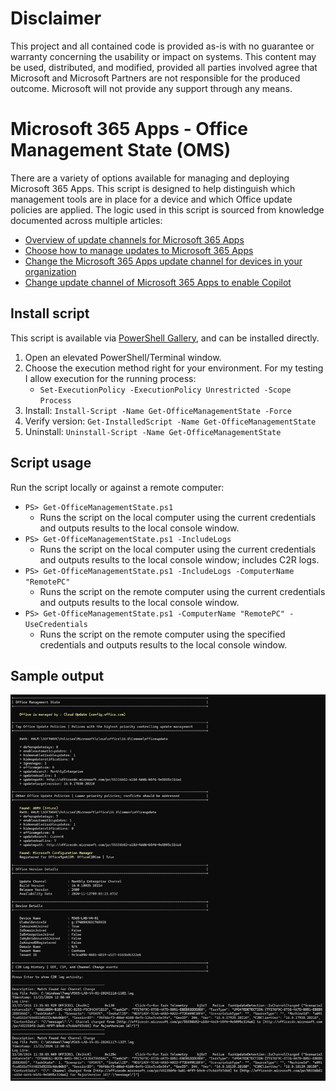 # Disclaimer
This project and all contained code is provided as-is with no guarantee or warranty concerning the usability or impact on systems. This content may be used, distributed, and modified, provided all parties involved agree that Microsoft and Microsoft Partners are not responsible for the produced outcome. Microsoft will not provide any support through any means.

# Microsoft 365 Apps - Office Management State (OMS)

There are a variety of options available for managing and deploying Microsoft 365 Apps. This script is designed to help distinguish which management tools are in place for a device and which Office update policies are applied. The logic used in this script is sourced from knowledge documented across multiple articles:

- [Overview of update channels for Microsoft 365 Apps](https://learn.microsoft.com/microsoft-365-apps/updates/overview-update-channels)
- [Choose how to manage updates to Microsoft 365 Apps](https://learn.microsoft.com/microsoft-365-apps/updates/choose-how-manage-updates-microsoft-365-apps)
- [Change the Microsoft 365 Apps update channel for devices in your organization](https://learn.microsoft.com/microsoft-365-apps/updates/change-update-channels)
- [Change update channel of Microsoft 365 Apps to enable Copilot](https://learn.microsoft.com/microsoft-365-apps/updates/change-channel-for-copilot)

## Install script
This script is available via [PowerShell Gallery](https://www.powershellgallery.com/packages/Get-OfficeManagementState), and can be installed directly.
1. Open an elevated PowerShell/Terminal window.
2. Choose the execution method right for your environment. For my testing I allow execution for the running process:
    - `Set-ExecutionPolicy -ExecutionPolicy Unrestricted -Scope Process`
4. Install: `Install-Script -Name Get-OfficeManagementState -Force`
5. Verify version: `Get-InstalledScript -Name Get-OfficeManagementState`
6. Uninstall: `Uninstall-Script -Name Get-OfficeManagementState`

## Script usage
Run the script locally or against a remote computer:
- `PS> Get-OfficeManagementState.ps1`
    - Runs the script on the local computer using the current credentials and outputs results to the local console window.
- `PS> Get-OfficeManagementState.ps1 -IncludeLogs`
    - Runs the script on the local computer using the current credentials and outputs results to the local console window; includes C2R logs.
- `PS> Get-OfficeManagementState.ps1 -IncludeLogs -ComputerName "RemotePC"`
    - Runs the script on the remote computer using the current credentials and outputs results to the local console window.
- `PS> Get-OfficeManagementState.ps1 -ComputerName "RemotePC" -UseCredentials`
    - Runs the script on the remote computer using the specified credentials and outputs results to the local console window.
   
## Sample output
![OMS sample output](https://github.com/bobclements-msft/Microsoft-365-Apps/blob/main/OfficeManagementState/images/OMS-Sample.png)
                     
